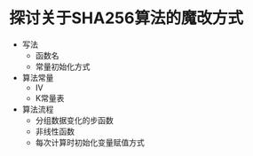 # 探讨关于SHA256算法的魔改方式


- 写法
    - 函数名
    - 常量初始化方式
- 算法常量
    - IV
    - K常量表 
- 算法流程
    - 分组数据变化的步函数
    - 非线性函数 
    - 每次计算时初始化变量赋值方式
